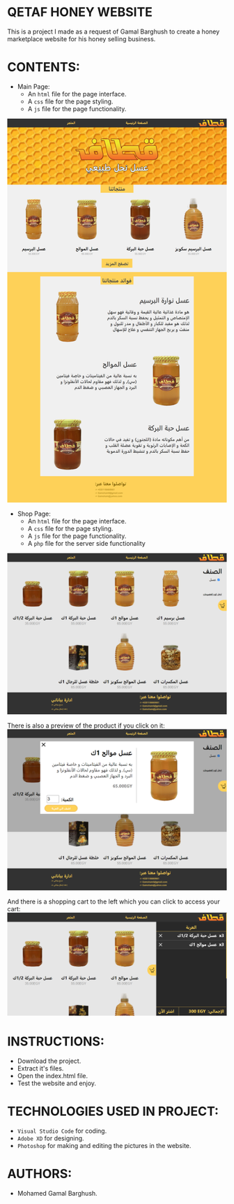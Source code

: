 # QETAF HONEY WEBSITE
This is a project I made as a request of Gamal Barghush to create a honey marketplace website for his honey selling business.

# CONTENTS:
- Main Page: 
  - An `html` file for the page interface.
  - A `css` file for the page styling.
  - A `js` file for the page functionality.

![Output](https://github.com/MohamedGamalBarghash/Qetaf_Honey_Website/blob/master/pics/Screenshots/Main_Page.png)
- Shop Page:
  - An `html` file for the page interface.
  - A `css` file for the page styling.
  - A `js` file for the page functionality.
  - A `php` file for the server side functionality

![Output](https://github.com/MohamedGamalBarghash/Qetaf_Honey_Website/blob/master/pics/Screenshots/Shop_Page_01.png)

There is also a preview of the product if you click on it:
![Output](https://github.com/MohamedGamalBarghash/Qetaf_Honey_Website/blob/master/pics/Screenshots/Shop_Page_02.png)

And there is a shopping cart to the left which you can click to access your cart:
![Output](https://github.com/MohamedGamalBarghash/Qetaf_Honey_Website/blob/master/pics/Screenshots/Shop_Page_03.png)

# INSTRUCTIONS:
- Download the project.
- Extract it's files.
- Open the index.html file.
- Test the website and enjoy.

# TECHNOLOGIES USED IN PROJECT:
- `Visual Studio Code` for coding.
- `Adobe XD` for designing.
- `Photoshop` for making and editing the pictures in the website.

# AUTHORS:
- Mohamed Gamal Barghush.
